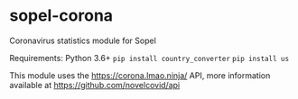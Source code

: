 # sopel-corona
Coronavirus statistics module for Sopel

Requirements:
Python 3.6+
`pip install country_converter`
`pip install us`

This module uses the https://corona.lmao.ninja/ API, more information available at https://github.com/novelcovid/api
